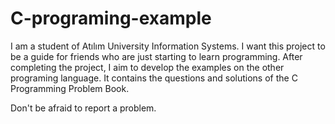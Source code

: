 # C-programing-example
I am a student of Atılım University Information Systems. I want this project to be a guide for friends who are just starting to learn programming. After completing the project, I aim to develop the examples on the other programing language.
It contains the questions and solutions of the C Programming Problem Book.


Don't be afraid to report a problem. 
